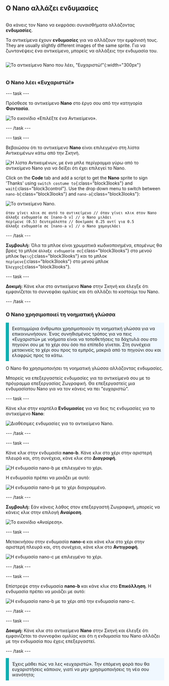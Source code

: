 ## Ο Nano αλλάζει ενδυμασίες

<div style="display: flex; flex-wrap: wrap">
<div style="flex-basis: 200px; flex-grow: 1; margin-right: 15px;">

Θα κάνεις τον Nano να εκφράσει συναισθήματα αλλάζοντας **ενδυμασίες**.

Τα αντικείμενα έχουν **ενδυμασίες** για να αλλάζουν την εμφάνισή τους. They are usually slightly different images of the same sprite. Για να ζωντανέψεις ένα αντικείμενο, μπορείς να αλλάξεις την ενδυμασία του.

</div>
<div>

![Το αντικείμενο Nano που λέει, "Ευχαριστώ!"](images/nano-step-2.png){:width="300px"}

</div>
</div>

### Ο Nano λέει «Ευχαριστώ!»

--- task ---

Πρόσθεσε το αντικείμενο **Nano** στο έργο σου από την κατηγορία **Φαντασία**.

![Το εικονίδιο «Επιλέξτε ένα Αντικείμενο».](images/choose-sprite-menu.png)

--- /task ---

--- task ---

Βεβαιώσου ότι το αντικείμενο **Nano** είναι επιλεγμένο στη λίστα Αντικειμένων κάτω από την Σκηνή.

![Η λίστα Αντικειμένων, με ένα μπλε περίγραμμα γύρω από το αντικείμενο Nano για να δείξει ότι έχει επιλεγεί το Nano.](images/nano-selected.png)

Click on the **Code** tab and add a script to get the **Nano** sprite to sign 'Thanks' using `switch costume to`{:class="block3looks"} and `wait`{:class="block3control"}. Use the drop down menu to switch between `nano-b`{:class="block3looks"} and `nano-a`{:class="block3looks"}:

![Το αντικείμενο Nano.](images/nano-sprite.png)

```blocks3
όταν γίνει κλικ σε αυτό το αντικείμενο // όταν γίνει κλικ στον Nano
άλλαξε ενδυμασία σε [nano-b v] // ο Nano μιλάει
περίμενε (0.5) δευτερόλεπτα // δοκίμασε 0.25 αντί για 0.5
άλλαξε ενδυμασία σε [nano-a v] // ο Nano χαμογελάει
```
--- /task ---

**Συμβουλή:** Όλα τα μπλοκ είναι χρωματικά κωδικοποιημένα, επομένως θα βρεις το μπλοκ `άλλαξε ενδυμασία σε`{:class="block3looks"} στο μενού μπλοκ `Όψεις`{:class="block3looks"} και το μπλοκ `περίμενε`{:class="block3looks"} στο μενού μπλοκ `Έλεγχος`{:class="block3looks"}.

--- task ---

**Δοκιμή:** Κάνε κλικ στο αντικείμενο **Nano** στην Σκηνή και έλεγξε ότι εμφανίζεται το συννεφάκι ομιλίας και ότι αλλάζει το κοστούμι του Nano.

--- /task ---

### Ο Nano χρησιμοποιεί τη νοηματική γλώσσα

<p style="border-left: solid; border-width:10px; border-color: #0faeb0; background-color: aliceblue; padding: 10px;">Εκατομμύρια άνθρωποι χρησιμοποιούν τη νοηματική γλώσσα για να επικοινωνήσουν. Ένας συνηθισμένος τρόπος για να πεις «Ευχαριστώ» με νοήματα είναι να τοποθετήσεις τα δάχτυλά σου στο πηγούνι σου με το χέρι σου όσο πιο επίπεδο γίνεται. Στη συνέχεια μετακινείς το χέρι σου προς τα εμπρός, μακριά από το πηγούνι σου και ελαφρώς προς τα κάτω. 
</p>

<!-- Add a video of someone signing -->

Ο Nano θα χρησιμοποιήσει τη νοηματική γλώσσα αλλάζοντας ενδυμασίες.

Μπορείς να επεξεργαστείς ενδυμασίες για τα αντικείμενά σου με το πρόγραμμα επεξεργασίας Ζωγραφική. Θα επεξεργαστείς μια ενδυμασίατου Nano για να τον κάνεις να πει "ευχαριστώ".

--- task ---

Κάνε κλικ στην καρτέλα **Ενδυμασίες** για να δεις τις ενδυμασίες για το αντικείμενο **Nano**:

![Διαθέσιμες ενδυμασίες για το αντικείμενο Nano.](images/nano-costumes.png)

--- /task ---

--- task ---

Κάνε κλικ στην ενδυμασία **nano-b**. Κάνε κλικ στο χέρι στην αριστερή πλευρά και, στη συνέχεια, κάνε κλικ στο **Διαγραφή**.

![Η ενδυμασία nano-b με επιλεγμένο το χέρι.](images/nano-arm-selected.png)

Η ενδυμασία πρέπει να μοιάζει με αυτό:

![Η ενδυμασία nano-b με το χέρι διαγραμμένο.](images/nano-arm-deleted.png)

--- /task ---

**Συμβουλή:** Εάν κάνεις λάθος στον επεξεργαστή Ζωγραφική, μπορείς να κάνεις κλικ στην επιλογή **Αναίρεση**.

![Το εικονίδιο «Αναίρεση».](images/nano-undo.png)

--- task ---

Μετακινήσου στην ενδυμασία **nano-c** και κάνε κλικ στο χέρι στην αριστερή πλευρά και, στη συνέχεια, κάνε κλικ στο **Αντιγραφή**.

![Η ενδυμασία nano-c με επιλεγμένο το χέρι.](images/nano-c-arm-selected.png)

--- /task ---

--- task ---

Επίστρεψε στην ενδυμασία **nano-b** και κάνε κλικ στο **Επικόλληση**. Η ενδυμασία πρέπει να μοιάζει με αυτό:

![Η ενδυμασία nano-b με το χέρι από την ενδυμασία nano-c.](images/nano-b-new-arm.png)

--- /task ---

--- task ---

**Δοκιμή:** Κάνε κλικ στο αντικείμενο **Nano** στην Σκηνή και έλεγξε ότι εμφανίζεται το συννεφάκι ομιλίας και ότι η ενδυμασία του Nano αλλάζει με την ενδυμασία που έχεις επεξεργαστεί.

--- /task ---

<p style="border-left: solid; border-width:10px; border-color: #0faeb0; background-color: aliceblue; padding: 10px;">Έχεις μάθει πώς να λες «ευχαριστώ». Την επόμενη φορά που θα ευχαριστήσεις κάποιον, γιατί να μην χρησιμοποιήσεις τη νέα σου ικανότητα;
</p>

